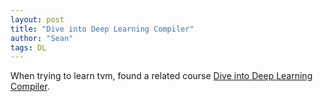 ```yaml
---
layout: post
title: "Dive into Deep Learning Compiler"
author: "Sean"
tags: DL
---
```


When trying to learn tvm, found a related course [Dive into Deep Learning Compiler](https://tvm.d2l.ai/index.html).

